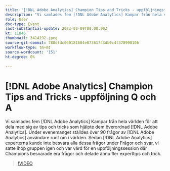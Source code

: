 ```yaml
---
title: "[!DNL Adobe Analytics] Champion Tips and Tricks - uppföljningsfrågor och svar"
description: "Vi samlades fem [!DNL Adobe Analytics] Kampar från hela världen för att dela med sig av tips och tricks som hjälpte dem överordnad [!DNL Adobe Analytics]. During the event, over 90 questions were asked by [!DNL Adobe Analytics] användare runt om i världen. Sedan [!DNL Adobe Analytics] experterna kunde inte besvara alla dessa frågor under Frågor och svar, vi satte ihop gruppen igen och var värd för en uppföljningssession där Champions besvarade era frågor och delade ännu fler experttips och trick."
role: User
doc-type: Event
last-substantial-update: 2023-02-09T00:00:00Z
kt: 11846
thumbnail: 3414192.jpeg
source-git-commit: 780dfdc060181604e87361743db9c4f378998106
workflow-type: tm+mt
source-wordcount: '151'
ht-degree: 0%

---
```



# [!DNL Adobe Analytics] Champion Tips and Tricks - uppföljning Q och A

Vi samlades fem [!DNL Adobe Analytics] Kampar från hela världen för att dela med sig av tips och tricks som hjälpte dem överordnad [!DNL Adobe Analytics]. Under evenemanget ställdes över 90 frågor av [!DNL Adobe Analytics] användare runt om i världen. Sedan [!DNL Adobe Analytics] experterna kunde inte besvara alla dessa frågor under Frågor och svar, vi satte ihop gruppen igen och var värd för en uppföljningssession där Champions besvarade era frågor och delade ännu fler experttips och trick.

>[!VIDEO](https://video.tv.adobe.com/v/3414192/?quality=12&learn=on)
